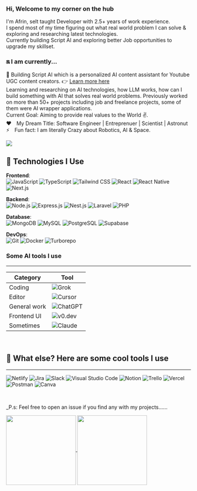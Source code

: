 <div align="start">

<div style="text-align:start">
<h3>Hi, Welcome to my corner on the hub </h3> 

I'm Afrin, selt taught Developer with 2.5+ years of work experience. <br> I spend most of my time figuring out what real world problem I can solve & exploring and researching latest technologies. <br>Currently building Script AI and exploring better Job opportunities to upgrade my skillset.

<h3> 🔛 I am currently... </h3>

 📖 Building Script AI which is a personalized AI content assistant for Youtube UGC content creators. 👉 [Learn more here](https://tryscriptai.com/) <br>
 Learning and researching on AI technologies, how LLM works, how can I build something with AI that solves real world problems. Previously worked on more than 50+ projects including job and freelance projects, some of them were AI wrapper applications. 
 <br> Current Goal: Aiming to provide real values to the World ✌.<br> 
:hearts:&emsp;My Dream Title: Software Engineer | Entreprenuer | Scientist | Astronut<br/>
⚡&emsp;Fun fact: I am literally Crazy about Robotics, AI & Space. 
<br>

<!-- [![](https://visitcount.itsvg.in/api?id=afrinxnahar&label=Profile%20Views&color=1&icon=0&pretty=false)](https://visitcount.itsvg.in) -->
![](https://komarev.com/ghpvc/?username=afrinxnahar&style=flat-square&label=PROFILE+VIEWS&color=brightgreen&style=for-the-badge)

## 🛬 Technologies I Use

**Frontend**:  
![JavaScript](https://img.shields.io/badge/JavaScript-323330?style=for-the-badge&logo=javascript&logoColor=F7DF1E) ![TypeScript](https://img.shields.io/badge/TypeScript-007ACC?style=for-the-badge&logo=typescript&logoColor=white) ![Tailwind CSS](https://img.shields.io/badge/Tailwind%20CSS-092749?style=for-the-badge&logo=tailwindcss&logoColor=06B6D4&labelColor=000000) ![React](https://img.shields.io/badge/React-20232A?style=for-the-badge&logo=react&logoColor=61DAFB) ![React Native](https://img.shields.io/badge/React%20Native-61DAFB?style=for-the-badge&logo=react&logoColor=white) ![Next.js](https://img.shields.io/badge/Next.js-000000?style=for-the-badge&logo=nextjs&logoColor=white)  

**Backend**:  
![Node.js](https://img.shields.io/badge/Node.js-3C873A?style=for-the-badge&logo=node.js&logoColor=white) ![Express.js](https://img.shields.io/badge/Express.js-000000?style=for-the-badge&logo=express&logoColor=white) ![Nest.js](https://img.shields.io/badge/Nest.js-E0234E?style=for-the-badge&logo=nestjs&logoColor=white) ![Laravel](https://img.shields.io/badge/Laravel-FF2D20?style=for-the-badge&logo=laravel&logoColor=white) ![PHP](https://img.shields.io/badge/PHP-777BB4?style=for-the-badge&logo=php&logoColor=white)  

**Database**:  
![MongoDB](https://img.shields.io/badge/MongoDB-4EA94B?style=for-the-badge&logo=mongodb&logoColor=white) ![MySQL](https://img.shields.io/badge/MySQL-4479A1?style=for-the-badge&logo=mysql&logoColor=white) ![PostgreSQL](https://img.shields.io/badge/PostgreSQL-336791?style=for-the-badge&logo=postgresql&logoColor=white) ![Supabase](https://img.shields.io/badge/Supabase-3ECF8E?style=for-the-badge&logo=supabase&logoColor=white)  

**DevOps**:  
![Git](https://img.shields.io/badge/Git-F05032?style=for-the-badge&logo=git&logoColor=white) ![Docker](https://img.shields.io/badge/Docker-0DB7ED?style=for-the-badge&logo=docker&logoColor=white) ![Turborepo](https://img.shields.io/badge/Turborepo-EF4444?style=for-the-badge&logoColor=white)

<h3> Some AI tools I use </h3>

* * *

| Category       | Tool                                                                 |
|----------------|----------------------------------------------------------------------|
| Coding         | ![Grok](https://img.shields.io/badge/Grok-1e3a8a?style=for-the-badge&logo=circuit-board&logoColor=white) |
| Editor         | ![Cursor](https://img.shields.io/badge/Cursor-7c4dff?style=for-the-badge&logo=code&logoColor=white) |
| General work   | ![ChatGPT](https://img.shields.io/badge/ChatGPT-74aa9c?style=for-the-badge&logo=openai&logoColor=white) |
| Frontend UI    | ![v0.dev](https://img.shields.io/badge/v0.dev-000000?style=for-the-badge&logo=vercel&logoColor=white) |
| Sometimes   | ![Claude](https://img.shields.io/badge/Claude-f97316?style=for-the-badge&logo=brain&logoColor=white) |

<br>

## 🐳 What else? Here are some cool tools I use

* * *

![Netlify](https://img.shields.io/badge/Netlify-00C7B7?style=for-the-badge&logo=netlify&logoColor=white)
![Jira](https://img.shields.io/badge/Jira-0052CC?style=for-the-badge&logo=jira&logoColor=white)
![Slack](https://img.shields.io/badge/Slack-4A154B?style=for-the-badge&logo=slack&logoColor=white)
![Visual Studio Code](https://img.shields.io/badge/Visual%20Studio%20Code-0078D7?style=for-the-badge&logo=visual-studio-code&logoColor=white)
![Notion](https://img.shields.io/badge/Notion-000000?style=for-the-badge&logo=notion&logoColor=white)
![Trello](https://img.shields.io/badge/Trello-0052CC?style=for-the-badge&logo=trello&logoColor=white)
![Vercel](https://img.shields.io/badge/Vercel-000000?style=for-the-badge&logo=vercel&logoColor=white)
![Postman](https://img.shields.io/badge/Postman-FF6C37?style=for-the-badge&logo=postman&logoColor=white)
![Canva](https://img.shields.io/badge/Canva-00C4CC?style=for-the-badge&logo=canva&logoColor=white)

<br>

_P.s: Feel free to open an issue if you find any with my projects......


<a href="https://github.com/afrinxnahar/github-readme-stats">
  <img align="center" src="https://github-readme-stats.vercel.app/api/top-langs/?username=afrinxnahar&layout=compact&theme=merko" height='190'/>
</a>
<a href="https://github.com/afrinxnahar/convoychat">
  <img align="center" src="https://github-readme-stats.vercel.app/api?username=afrinxnahar&show_icons=true&theme=merko" height='190'/>
</a>

</div>
